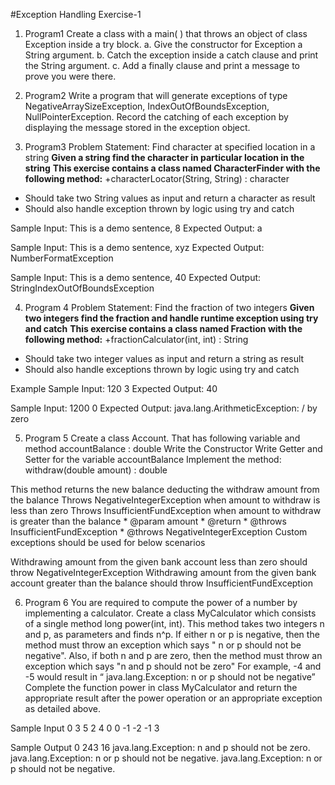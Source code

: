 #Exception Handling Exercise-1

1. Program1
Create a class with a main( ) that throws an object of class Exception inside a try block.
a. Give the constructor for Exception a String argument.
b. Catch the exception inside a catch clause and print the String argument.
c. Add a finally clause and print a message to prove you were there.

2. Program2
Write a program that will generate exceptions of type NegativeArraySizeException,
IndexOutOfBoundsException, NullPointerException. Record the catching of each
exception by displaying the message stored in the exception object.

3. Program3
Problem Statement: Find character at specified location in a string
**Given a string find the character in particular location in the string**
**This exercise contains a class named CharacterFinder with the following method:**
+characterLocator(String, String) : character
- Should take two String values as input and return a character as result
- Should also handle exception thrown by logic using try and catch

Sample Input:
This is a demo sentence, 8
Expected Output:
a

Sample Input:
This is a demo sentence, xyz
Expected Output:
NumberFormatException

Sample Input:
This is a demo sentence, 40
Expected Output:
StringIndexOutOfBoundsException

4. Program 4
Problem Statement: Find the fraction of two integers
**Given two integers find the fraction and handle runtime exception using try and
catch**
**This exercise contains a class named Fraction with the following method:**
+fractionCalculator(int, int) : String
- Should take two integer values as input and return a string as result
- Should also handle exceptions thrown by logic using try and catch

Example
Sample Input:
120 3
Expected Output:
40

Sample Input:
1200 0
Expected Output:
java.lang.ArithmeticException: / by zero

5. Program 5
Create a class Account. That has following variable and method
   accountBalance : double
Write the Constructor
Write Getter and Setter for the variable accountBalance
Implement the method:
withdraw(double amount) : double
    
This method returns the new balance deducting the withdraw amount from the balance
Throws NegativeIntegerException when amount to withdraw is less than zero
Throws InsufficientFundException when amount to withdraw is greater than the balance
     * @param amount
     * @return
     * @throws InsufficientFundException
     * @throws NegativeIntegerException
Custom exceptions should be used for below scenarios
            
Withdrawing amount from the given bank account less than zero should throw NegativeIntegerException
Withdrawing amount from the given bank account greater than the balance should throw InsufficientFundException
     
6. Program 6
You are required to compute the power of a number by implementing a calculator. Create a class MyCalculator which consists of a single method long power(int, int). This method takes two integers n  and p, as parameters and finds n^p. If either n or p  is negative, then the method must throw an exception which says  " n or p should not be negative".
 Also, if both n and p  are zero, then the method must throw an exception which says  "n and p should not be zero"
For example, -4 and -5 would result in “ java.lang.Exception: n or p should not be negative”
Complete the function power in class MyCalculator and return the appropriate result after the power operation or an appropriate exception as detailed above.

Sample Input 0
3 5
2 4
0 0
-1 -2
-1 3

Sample Output 0
243
16
java.lang.Exception: n and p should not be zero.
java.lang.Exception: n or p should not be negative.
java.lang.Exception: n or p should not be negative.
